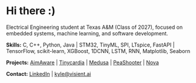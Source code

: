 # Hi there :)
Electrical Engineering student at Texas A&M (Class of 2027), focused on embedded systems, machine learning, and software development.

**Skills:** C, C++, Python, Java | STM32, TinyML, SPI, LTspice, FastAPI | TensorFlow, scikit-learn, XGBoost, 1DCNN, LSTM, RNN, Matplotlib, Seaborn

**Projects:** [AimAware](https://github.com/infinitesm/AimAware) | [Tinycardia](https://github.com/infinite/Tinycardia) | [Medusa](https://github.com/infinitesm/Medusa) | [PeaShooter](https://github.com/infinite/PeaShooter) | [Nova](https://github.com/infinitesm/Nova)

**Contact:** [LinkedIn](https://www.linkedin.com/in/kyle-dudley) | kyle@visient.ai
